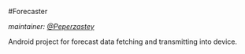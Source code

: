 #Forecaster

*maintainer: [@Peperzastey](https://github.com/Peperzastey)*

Android project for forecast data fetching and transmitting into device.